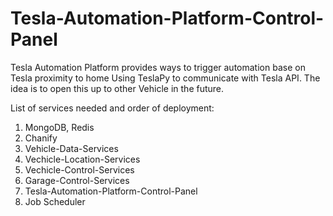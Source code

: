# Tesla-Automation-Platform-Control-Panel
Tesla Automation Platform provides ways to trigger automation base on Tesla proximity to home
Using TeslaPy to communicate with Tesla API. The idea is to open this up to other Vehicle in the future.


List of services needed and order of deployment:

1. MongoDB, Redis
2. Chanify
2. Vehicle-Data-Services
3. Vechicle-Location-Services
4. Vechicle-Control-Services
5. Garage-Control-Services
6. Tesla-Automation-Platform-Control-Panel
7. Job Scheduler
